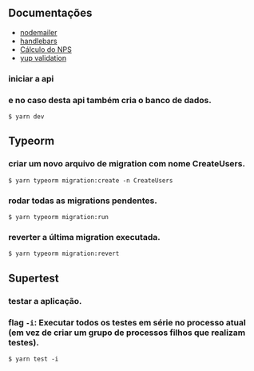 ## Documentações
- [nodemailer](http://ethereal.email/)
- [handlebars](https://handlebarsjs.com/)
- [Cálculo do NPS](https://marketplace.magazineluiza.com.br/nps/?partner_id=31849&gclid=CjwKCAiA1eKBBhBZEiwAX3gqlxFH0-uD7L80vfdmFeIE1Vln4lIHyo2ctRz-pBFGiGV2ElifrqdebRoCaTYQAvD_BwE)
- [yup validation](https://www.npmjs.com/package/yup)

### iniciar a api 
### e no caso desta api também cria o banco de dados.
```!/bin/bash
$ yarn dev
```
## Typeorm

### criar um novo arquivo de migration com nome CreateUsers.

```!/bin/bash
$ yarn typeorm migration:create -n CreateUsers
```
### rodar todas as migrations pendentes.
```!/bin/bash
$ yarn typeorm migration:run
```
### reverter a última migration executada.
```!/bin/bash
$ yarn typeorm migration:revert
```

## Supertest
### testar a aplicação.
### flag ```-i```: Executar todos os testes em série no processo atual (em vez de criar um grupo de processos filhos que realizam testes).

```!/bin/bash
$ yarn test -i
```
